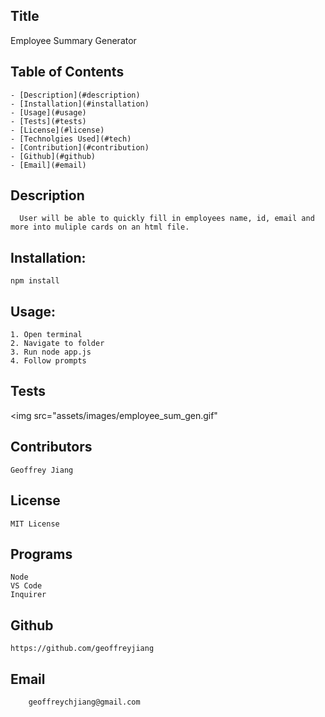 

  ## Title
  Employee Summary Generator

  ## Table of Contents
    - [Description](#description)
    - [Installation](#installation)
    - [Usage](#usage)
    - [Tests](#tests)
    - [License](#license)
    - [Technolgies Used](#tech)
    - [Contribution](#contribution)
    - [Github](#github)
    - [Email](#email)
    
  ## Description
      User will be able to quickly fill in employees name, id, email and more into muliple cards on an html file.
  ## Installation:
    npm install
  ## Usage:
    1. Open terminal
    2. Navigate to folder
    3. Run node app.js
    4. Follow prompts
  ## Tests
   <img src="assets/images/employee_sum_gen.gif"
  ## Contributors
    Geoffrey Jiang  
  ## License
    MIT License  
  ## Programs
    Node
    VS Code
    Inquirer   
  ## Github
    https://github.com/geoffreyjiang
  ## Email
    	geoffreychjiang@gmail.com